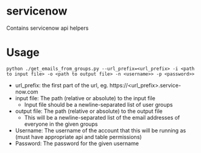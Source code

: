 # servicenow
Contains servicenow api helpers

# Usage
`python ./get_emails_from_groups.py --url_prefix=<url_prefix> -i <path to input file> -o <path to output file> -n <username>> -p <password>>`
* url_prefix: the first part of the url, eg. https://<url_prefix>.service-now.com
* input file: The path (relative or absolute) to the input file
    * Input file should be a newline-separated list of user groups
* output file: The path (relative or absolute) to the output file
    * This will be a newline-separated list of the email addresses of everyone in the given groups
* Username: The username of the account that this will be running as (must have appropriate api and table permissions)
* Password: The password for the given username